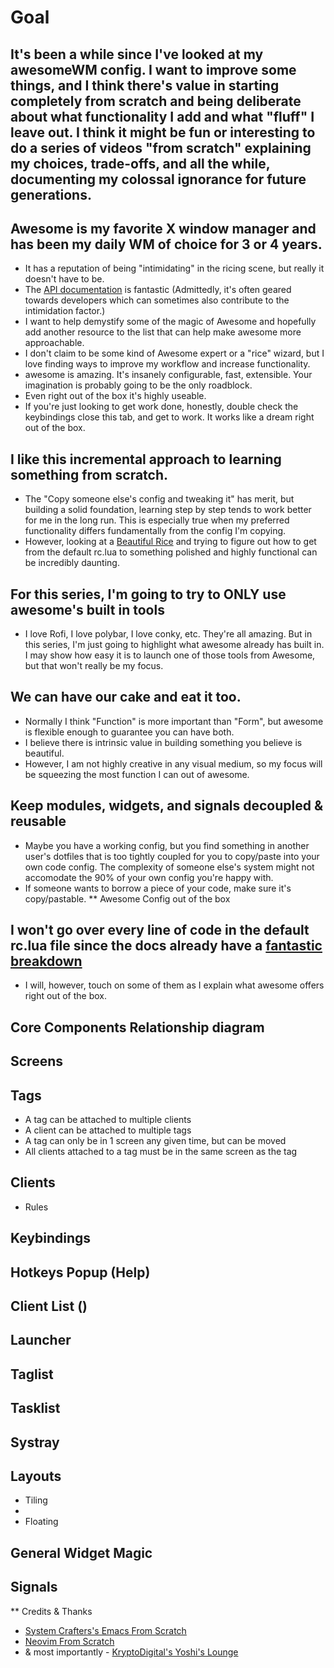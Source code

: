 # Goal
## It's been a while since I've looked at my awesomeWM config.  I want to improve some things, and I think there's value in starting completely from scratch and being deliberate about what functionality I add and what "fluff" I leave out.  I think it might be fun or interesting to do a series of videos "from scratch" explaining my choices, trade-offs, and all the while, documenting my colossal ignorance for future generations.
## Awesome is my favorite X window manager and has been my daily WM of choice for 3 or 4 years.
- It has a reputation of being "intimidating" in the ricing scene, but really it doesn't have to be.
- The [API documentation](https://awesomewm.org/apidoc/) is fantastic (Admittedly, it's often geared towards developers which can sometimes also contribute to the intimidation factor.)
- I want to help demystify some of the magic of Awesome and hopefully add another resource to the list that can help make awesome more approachable.
- I don't claim to be some kind of Awesome expert or a "rice" wizard, but I love finding ways to improve my workflow and increase functionality.
- awesome is amazing.  It's insanely configurable, fast, extensible.  Your imagination is probably going to be the only roadblock.
- Even right out of the box it's highly useable.
- If you're just looking to get work done, honestly, double check the keybindings close this tab, and get to work.  It works like a dream right out of the box.
## I like this incremental approach to learning something from scratch.
- The "Copy someone else's config and tweaking it" has merit, but building a solid foundation, learning step by step tends to work better for me in the long run.  This is especially true when my preferred functionality differs fundamentally from the config I'm copying.
- However, looking at a [Beautiful Rice](https://github.com/rxyhn/yoru) and trying to figure out how to get from the default rc.lua to something polished and highly functional can be incredibly daunting.
## For this series, I'm going to try to ONLY use awesome's built in tools
- I love Rofi, I love polybar, I love conky, etc.  They're all amazing.  But in this series, I'm just going to highlight what awesome already has built in.  I may show how easy it is to launch one of those tools from Awesome, but that won't really be my focus.
## We can have our cake and eat it too.
- Normally I think "Function" is more important than "Form", but awesome is flexible enough to guarantee you can have both.
- I believe there is intrinsic value in building something you believe is beautiful.
- However, I am not highly creative in any visual medium, so my focus will be squeezing the most function I can out of awesome.
## Keep modules, widgets, and signals decoupled & reusable
- Maybe you have a working config, but you find something in another user's dotfiles that is too tightly coupled for you to copy/paste into your own code config.  The complexity of someone else's system might not accomodate the 90% of your own config you're happy with.
- If someone wants to borrow a piece of your code, make sure it's copy/pastable.
** Awesome Config out of the box
## I won't go over every line of code in the default rc.lua file since the docs already have a [fantastic breakdown](https://awesome.org/apidoc/documentation/05-Awesomerc.md.html)
- I will, however, touch on some of them as I explain what awesome offers right out of the box.
## Core Components Relationship diagram
## Screens
## Tags
- A tag can be attached to multiple clients
- A client can be attached to multiple tags
- A tag can only be in 1 screen any given time, but can be moved
- All clients attached to a tag must be in the same screen as the tag
## Clients
- Rules
## Keybindings
## Hotkeys Popup (Help)
## Client List ()
## Launcher
## Taglist
## Tasklist
## Systray
## Layouts
  - Tiling
  -
  - Floating
## General Widget Magic
## Signals
** Credits & Thanks
- [System Crafters's Emacs From Scratch](https://www.youtube.com/playlist?list=PLEoMzSkcN8oPH1au7H6B7bBJ4ZO7BXjSZ)
- [Neovim From Scratch](https://github.com/LunarVim/Neovim-from-scratch)
- & most importantly - [KryptoDigital's Yoshi's Lounge](https://on.soundcloud.com/TjDjm)
